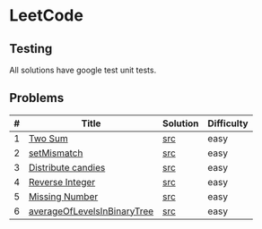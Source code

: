 
# LeetCode

## Testing

All solutions have google test unit tests.

## Problems 

|  #  |                                             Title                                              |                    Solution                    | Difficulty |
|-----|------------------------------------------------------------------------------------------------|------------------------------------------------|------------|
|  1  |  [Two Sum](https://leetcode.com/problems/two-sum)                                              |  [src](./src/twoSum.cpp)                       |    easy    |
|  2  |  [setMismatch](https://leetcode.com/problems/set-mismatch)                                     |  [src](./src/setMismatch.cpp)                  |    easy    |
|  3  |  [Distribute candies](https://leetcode.com/problems/distribute-candies)                        |  [src](./src/distributeCandies.cpp)            |    easy    |
|  4  |  [Reverse Integer](https://leetcode.com/problems/reverse-integer)                              |  [src](./src/reverseInteger.cpp)               |    easy    |
|  5  |  [Missing Number](https://leetcode.com/problems/missing-number)                                |  [src](./src/missingNumber.cpp)                |    easy    |
|  6  |  [averageOfLevelsInBinaryTree](https://leetcode.com/problems/average-of-levels-in-binary-tree) |  [src](.src/averageOfLevelsInBinaryTree.cpp)   |    easy    |

